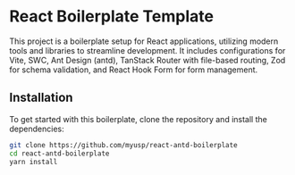 # React Boilerplate Template

This project is a boilerplate setup for React applications, utilizing modern tools and libraries to streamline development. It includes configurations for Vite, SWC, Ant Design (antd), TanStack Router with file-based routing, Zod for schema validation, and React Hook Form for form management.

<!-- ## Table of Contents

- [Installation](#installation)
- [Features](#features)
- [Project Structure](#project-structure)
- [Scripts](#scripts)
- [Usage](#usage)
- [Configuration](#configuration)
- [Contributing](#contributing)
- [License](#license) -->

## Installation

To get started with this boilerplate, clone the repository and install the dependencies:

```bash
git clone https://github.com/myusp/react-antd-boilerplate
cd react-antd-boilerplate
yarn install
